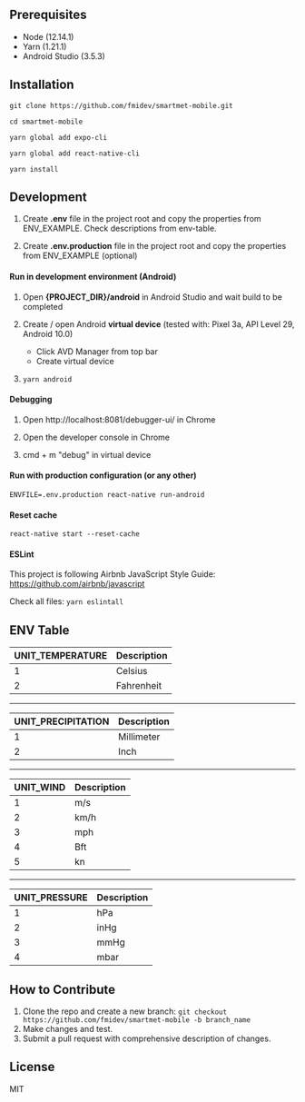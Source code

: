 **Prerequisites**
---

- Node (12.14.1)
- Yarn (1.21.1)
- Android Studio (3.5.3)

**Installation**
---

```git clone https://github.com/fmidev/smartmet-mobile.git```

```cd smartmet-mobile```

```yarn global add expo-cli```

```yarn global add react-native-cli```

```yarn install```

**Development**
---

1. Create **.env** file in the project root and copy the properties from ENV_EXAMPLE. Check descriptions from env-table.

2. Create **.env.production** file in the project root and copy the properties from ENV_EXAMPLE (optional)

#### Run in development environment (Android)

1. Open **{PROJECT_DIR}/android** in Android Studio and wait build to be completed

2. Create / open Android **virtual device** (tested with: Pixel 3a, API Level 29, Android 10.0)
    - Click AVD Manager from top bar
    - Create virtual device

3. ```yarn android```

#### Debugging

1. Open http://localhost:8081/debugger-ui/ in Chrome

2. Open the developer console in Chrome

2. cmd + m "debug" in virtual device

#### Run with production configuration (or any other)

```ENVFILE=.env.production react-native run-android```

#### Reset cache

```react-native start --reset-cache```

#### ESLint

This project is following Airbnb JavaScript Style Guide: https://github.com/airbnb/javascript

Check all files: ```yarn eslintall```

**ENV Table**
---

| UNIT_TEMPERATURE | Description |
| ---------------- | ----------- |
| 1                | Celsius     |
| 2                | Fahrenheit  |

---

| UNIT_PRECIPITATION | Description |
| ------------------ | ----------- |
| 1                  | Millimeter  |
| 2                  | Inch        |

---

| UNIT_WIND   | Description |
| ----------- | ----------- |
| 1           | m/s         |
| 2           | km/h        |
| 3           | mph         |
| 4           | Bft         |
| 5           | kn          |

---

| UNIT_PRESSURE | Description |
| ------------- | ----------- |
| 1             | hPa         |
| 2             | inHg        |
| 3             | mmHg        |
| 4             | mbar        |


**How to Contribute**
---

1. Clone the repo and create a new branch: ```git checkout https://github.com/fmidev/smartmet-mobile -b branch_name```
2. Make changes and test.
3. Submit a pull request with comprehensive description of changes.

**License**
---

MIT
